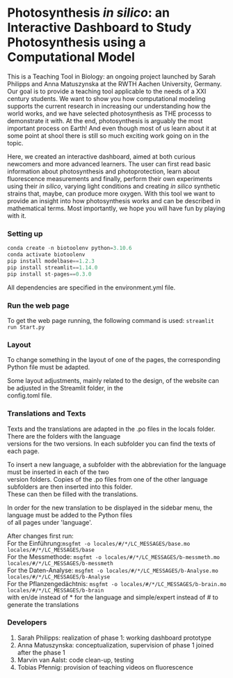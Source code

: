 # Photosynthesis *in silico*: an Interactive Dashboard to Study Photosynthesis using a Computational Model
This is a Teaching Tool in Biology: an ongoing project launched by Sarah Philipps and Anna Matuszynska at the RWTH Aachen University, Germany. Our goal is to provide a teaching tool applicable to the needs of a XXI century students. We want to show you how computational modeling supports the current research in increasing our understanding how the world works, and we have selected photosynthesis as THE processs to demonstrate it with. At the end, photosynthesis is arguably the most important process on Earth! And even though most of us learn about it at some point at shool there is still so much exciting work going on in the topic. 

Here, we created an interactive dashboard, aimed at both curious newcomers and more advanced learners. The user can first read basic information about photosynthesis and photoprotection, learn about fluorescence measurements and finally, perform their own experiments using their *in silico*, varying light conditions and creating *in silico* synthetic strains that, maybe, can produce more oxygen.
With this tool we want to provide an insight into how photosynthesis works and can be described in mathematical terms. Most importantly, we hope you will have fun by playing with it.

### Setting up
```python
conda create -n biotoolenv python=3.10.6
conda activate biotoolenv
pip install modelbase==1.2.3
pip install streamlit==1.14.0
pip install st-pages==0.3.0 
```

All dependencies are specified in the environment.yml file.

### Run the web page
To get the web page running, the following command is used: `streamlit run Start.py`


### Layout
To change something in the layout of one of the pages, the corresponding Python file must be adapted.

Some layout adjustments, mainly related to the design, of the website can be adjusted in the Streamlit folder, in the \
config.toml file.


### Translations and Texts
Texts and the translations are adapted in the .po files in the locals folder. There are the folders with the language \
versions for the two versions. In each subfolder you can find the texts of each page.

To insert a new language, a subfolder with the abbreviation for the language must be inserted in each of the two \
version folders. Copies of the .po files from one of the other language subfolders are then inserted into this folder. \
These can then be filled with the translations.

In order for the new translation to be displayed in the sidebar menu, the language must be added to the Python files \
of all pages under 'language'.

After changes first run:  
    For the Einführung:`msgfmt -o locales/#/*/LC_MESSAGES/base.mo locales/#/*/LC_MESSAGES/base` \
    For the Messmethode: `msgfmt -o locales/#/*/LC_MESSAGES/b-messmeth.mo locales/#/*/LC_MESSAGES/b-messmeth`\
    For the Daten-Analyse: `msgfmt -o locales/#/*/LC_MESSAGES/b-Analyse.mo locales/#/*/LC_MESSAGES/b-Analyse`\
    For the Pflanzengedächtnis: `msgfmt -o locales/#/*/LC_MESSAGES/b-brain.mo locales/#/*/LC_MESSAGES/b-brain`\
    with en/de instead of * for the language and simple/expert instead of # to generate the translations

### Developers
1. Sarah Philipps: realization of phase 1: working dashboard prototype
2. Anna Matuszynska: conceptualization, supervision of phase 1
joined after the phase 1
3. Marvin van Aalst: code clean-up, testing
4. Tobias Pfennig: provision of teaching videos on fluorescence 

